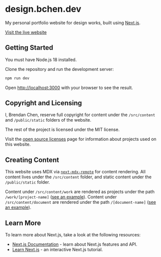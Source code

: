 # design.bchen.dev

My personal portfolio website for design works, built using [Next.js](https://nextjs.org/).

[Visit the live website](https://design.bchen.dev)

## Getting Started

You must have Node.js 18 installed.

Clone the repository and run the development server:

```bash
npm run dev
```

Open [http://localhost:3000](http://localhost:3000) with your browser to see the result.

## Copyright and Licensing

I, Brendan Chen, reserve full copyright for content under the `/src/content` and `/public/static` folders of the website.

The rest of the project is licensed under the MIT license.

Visit the [open source licenses](https://design.bchen.dev/open-source-licenses) page for information about projects used on this website.

## Creating Content

This website uses MDX via [`next-mdx-remote`](https://github.com/hashicorp/next-mdx-remote) for content rendering. All content lives under the `/src/content` folder, and static content under the `/public/static` folder.

Content under `/src/content/work` are rendered as projects under the path `/work/[project-name]` ([see an example](https://design.bchen.dev/work/cmes-admin-panel)). Content under `/src/content/document` are rendered under the path `/[document-name]` ([see an example](https://design.bchen.dev/privacy)).

## Learn More

To learn more about Next.js, take a look at the following resources:

- [Next.js Documentation](https://nextjs.org/docs) - learn about Next.js features and API.
- [Learn Next.js](https://nextjs.org/learn) - an interactive Next.js tutorial.